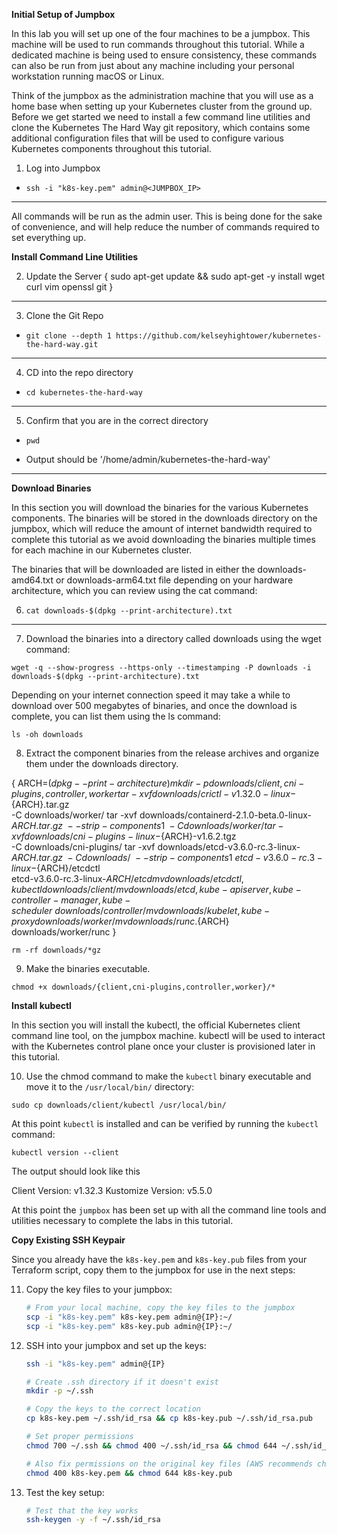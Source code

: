 **Initial Setup of Jumpbox**

In this lab you will set up one of the four machines to be a jumpbox. This machine will be used to run commands throughout this tutorial. While a dedicated machine is being used to ensure consistency, these commands can also be run from just about any machine including your personal workstation running macOS or Linux.

Think of the jumpbox as the administration machine that you will use as a home base when setting up your Kubernetes cluster from the ground up. Before we get started we need to install a few command line utilities and clone the Kubernetes The Hard Way git repository, which contains some additional configuration files that will be used to configure various Kubernetes components throughout this tutorial.

1. Log into Jumpbox

- `ssh -i "k8s-key.pem" admin@<JUMPBOX_IP>`

---

All commands will be run as the admin user. This is being done for the sake of convenience, and will help reduce the number of commands required to set everything up.

**Install Command Line Utilities**

2. Update the Server
   {
   sudo apt-get update && sudo apt-get -y install wget curl vim openssl git
   }

---

3. Clone the Git Repo

- `git clone --depth 1 https://github.com/kelseyhightower/kubernetes-the-hard-way.git`

---

4. CD into the repo directory

- `cd kubernetes-the-hard-way`

---

5. Confirm that you are in the correct directory

- `pwd`

- Output should be '/home/admin/kubernetes-the-hard-way'

---

**Download Binaries**

In this section you will download the binaries for the various Kubernetes components. The binaries will be stored in the downloads directory on the jumpbox, which will reduce the amount of internet bandwidth required to complete this tutorial as we avoid downloading the binaries multiple times for each machine in our Kubernetes cluster.

The binaries that will be downloaded are listed in either the downloads-amd64.txt or downloads-arm64.txt file depending on your hardware architecture, which you can review using the cat command:

6. `cat downloads-$(dpkg --print-architecture).txt`

---

7. Download the binaries into a directory called downloads using the wget command:

`wget -q --show-progress --https-only --timestamping -P downloads -i downloads-$(dpkg --print-architecture).txt`

Depending on your internet connection speed it may take a while to download over 500 megabytes of binaries, and once the download is complete, you can list them using the ls command:

`ls -oh downloads`

8. Extract the component binaries from the release archives and organize them under the downloads directory.

{
ARCH=$(dpkg --print-architecture)
  mkdir -p downloads/{client,cni-plugins,controller,worker}
  tar -xvf downloads/crictl-v1.32.0-linux-${ARCH}.tar.gz \
 -C downloads/worker/
tar -xvf downloads/containerd-2.1.0-beta.0-linux-${ARCH}.tar.gz \
    --strip-components 1 \
    -C downloads/worker/
  tar -xvf downloads/cni-plugins-linux-${ARCH}-v1.6.2.tgz \
 -C downloads/cni-plugins/
tar -xvf downloads/etcd-v3.6.0-rc.3-linux-${ARCH}.tar.gz \
    -C downloads/ \
    --strip-components 1 \
    etcd-v3.6.0-rc.3-linux-${ARCH}/etcdctl \
 etcd-v3.6.0-rc.3-linux-${ARCH}/etcd
  mv downloads/{etcdctl,kubectl} downloads/client/
  mv downloads/{etcd,kube-apiserver,kube-controller-manager,kube-scheduler} \
    downloads/controller/
  mv downloads/{kubelet,kube-proxy} downloads/worker/
  mv downloads/runc.${ARCH} downloads/worker/runc
}

`rm -rf downloads/*gz`

9. Make the binaries executable.

`chmod +x downloads/{client,cni-plugins,controller,worker}/*`

**Install kubectl**

In this section you will install the kubectl, the official Kubernetes client command line tool, on the jumpbox machine. kubectl will be used to interact with the Kubernetes control plane once your cluster is provisioned later in this tutorial.

10. Use the chmod command to make the `kubectl` binary executable and move it to the `/usr/local/bin/` directory:

`sudo cp downloads/client/kubectl /usr/local/bin/`

At this point `kubectl` is installed and can be verified by running the `kubectl` command:

`kubectl version --client`

The output should look like this

Client Version: v1.32.3
Kustomize Version: v5.5.0

At this point the `jumpbox` has been set up with all the command line tools and utilities necessary to complete the labs in this tutorial.

**Copy Existing SSH Keypair**

Since you already have the `k8s-key.pem` and `k8s-key.pub` files from your Terraform script, copy them to the jumpbox for use in the next steps:

11. Copy the key files to your jumpbox:

    ```bash
    # From your local machine, copy the key files to the jumpbox
    scp -i "k8s-key.pem" k8s-key.pem admin@{IP}:~/
    scp -i "k8s-key.pem" k8s-key.pub admin@{IP}:~/
    ```

12. SSH into your jumpbox and set up the keys:

    ```bash
    ssh -i "k8s-key.pem" admin@{IP}

    # Create .ssh directory if it doesn't exist
    mkdir -p ~/.ssh

    # Copy the keys to the correct location
    cp k8s-key.pem ~/.ssh/id_rsa && cp k8s-key.pub ~/.ssh/id_rsa.pub

    # Set proper permissions
    chmod 700 ~/.ssh && chmod 400 ~/.ssh/id_rsa && chmod 644 ~/.ssh/id_rsa.pub

    # Also fix permissions on the original key files (AWS recommends chmod 400)
    chmod 400 k8s-key.pem && chmod 644 k8s-key.pub
    ```

13. Test the key setup:
    ```bash
    # Test that the key works
    ssh-keygen -y -f ~/.ssh/id_rsa
    ```

<!-- Provisioning Compute Resources -->


